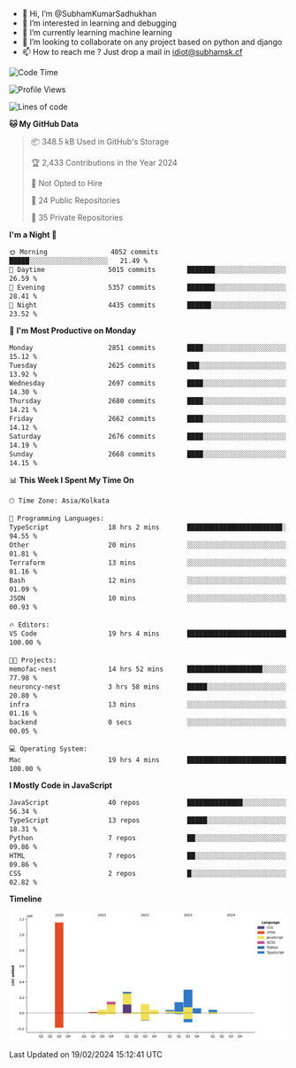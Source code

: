 - 👋 Hi, I’m @SubhamKumarSadhukhan
- 👀 I’m interested in learning and debugging
- 🌱 I’m currently learning machine learning
- 💞️ I’m looking to collaborate on any project based on python and django
- 📫 How to reach me ?
      Just drop a mail in idiot@subhamsk.cf

<!---
SubhamKumarSadhukhan/SubhamKumarSadhukhan is a ✨ special ✨ repository because its `README.md` (this file) appears on your GitHub profile.
You can click the Preview link to take a look at your changes.
--->


<!--START_SECTION:waka-->
![Code Time](http://img.shields.io/badge/Code%20Time-1%2C951%20hrs%207%20mins-blue)

![Profile Views](http://img.shields.io/badge/Profile%20Views-0-blue)

![Lines of code](https://img.shields.io/badge/From%20Hello%20World%20I%27ve%20Written-2.4%20million%20lines%20of%20code-blue)

**🐱 My GitHub Data** 

> 📦 348.5 kB Used in GitHub's Storage 
 > 
> 🏆 2,433 Contributions in the Year 2024
 > 
> 🚫 Not Opted to Hire
 > 
> 📜 24 Public Repositories 
 > 
> 🔑 35 Private Repositories 
 > 
**I'm a Night 🦉** 

```text
🌞 Morning                4052 commits        █████░░░░░░░░░░░░░░░░░░░░   21.49 % 
🌆 Daytime                5015 commits        ███████░░░░░░░░░░░░░░░░░░   26.59 % 
🌃 Evening                5357 commits        ███████░░░░░░░░░░░░░░░░░░   28.41 % 
🌙 Night                  4435 commits        ██████░░░░░░░░░░░░░░░░░░░   23.52 % 
```
📅 **I'm Most Productive on Monday** 

```text
Monday                   2851 commits        ████░░░░░░░░░░░░░░░░░░░░░   15.12 % 
Tuesday                  2625 commits        ███░░░░░░░░░░░░░░░░░░░░░░   13.92 % 
Wednesday                2697 commits        ████░░░░░░░░░░░░░░░░░░░░░   14.30 % 
Thursday                 2680 commits        ████░░░░░░░░░░░░░░░░░░░░░   14.21 % 
Friday                   2662 commits        ████░░░░░░░░░░░░░░░░░░░░░   14.12 % 
Saturday                 2676 commits        ████░░░░░░░░░░░░░░░░░░░░░   14.19 % 
Sunday                   2668 commits        ████░░░░░░░░░░░░░░░░░░░░░   14.15 % 
```


📊 **This Week I Spent My Time On** 

```text
🕑︎ Time Zone: Asia/Kolkata

💬 Programming Languages: 
TypeScript               18 hrs 2 mins       ████████████████████████░   94.55 % 
Other                    20 mins             ░░░░░░░░░░░░░░░░░░░░░░░░░   01.81 % 
Terraform                13 mins             ░░░░░░░░░░░░░░░░░░░░░░░░░   01.16 % 
Bash                     12 mins             ░░░░░░░░░░░░░░░░░░░░░░░░░   01.09 % 
JSON                     10 mins             ░░░░░░░░░░░░░░░░░░░░░░░░░   00.93 % 

🔥 Editors: 
VS Code                  19 hrs 4 mins       █████████████████████████   100.00 % 

🐱‍💻 Projects: 
memofac-nest             14 hrs 52 mins      ███████████████████░░░░░░   77.98 % 
neuroncy-nest            3 hrs 58 mins       █████░░░░░░░░░░░░░░░░░░░░   20.80 % 
infra                    13 mins             ░░░░░░░░░░░░░░░░░░░░░░░░░   01.16 % 
backend                  0 secs              ░░░░░░░░░░░░░░░░░░░░░░░░░   00.05 % 

💻 Operating System: 
Mac                      19 hrs 4 mins       █████████████████████████   100.00 % 
```

**I Mostly Code in JavaScript** 

```text
JavaScript               40 repos            ██████████████░░░░░░░░░░░   56.34 % 
TypeScript               13 repos            █████░░░░░░░░░░░░░░░░░░░░   18.31 % 
Python                   7 repos             ██░░░░░░░░░░░░░░░░░░░░░░░   09.86 % 
HTML                     7 repos             ██░░░░░░░░░░░░░░░░░░░░░░░   09.86 % 
CSS                      2 repos             █░░░░░░░░░░░░░░░░░░░░░░░░   02.82 % 
```



**Timeline**

![Lines of Code chart](https://raw.githubusercontent.com/SubhamKumarSadhukhan/SubhamKumarSadhukhan/main/assets/bar_graph.png)


 Last Updated on 19/02/2024 15:12:41 UTC
<!--END_SECTION:waka-->
